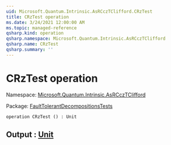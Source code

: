 ```yaml
---
uid: Microsoft.Quantum.Intrinsic.AsRCczTClifford.CRzTest
title: CRzTest operation
ms.date: 3/24/2021 12:00:00 AM
ms.topic: managed-reference
qsharp.kind: operation
qsharp.namespace: Microsoft.Quantum.Intrinsic.AsRCczTClifford
qsharp.name: CRzTest
qsharp.summary: ''
---
```


# CRzTest operation

Namespace: [Microsoft.Quantum.Intrinsic.AsRCczTClifford](xref:Microsoft.Quantum.Intrinsic.AsRCczTClifford)

Package: [FaultTolerantDecompositionsTests](https://nuget.org/packages/FaultTolerantDecompositionsTests)




```qsharp
operation CRzTest () : Unit
```


## Output : [Unit](xref:microsoft.quantum.lang-ref.unit)

